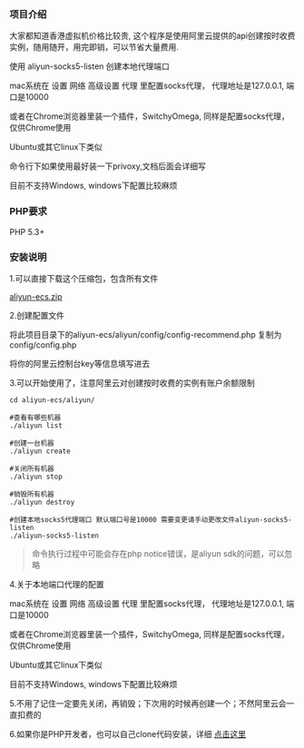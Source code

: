 ### 项目介绍

大家都知道香港虚拟机价格比较贵, 这个程序是使用阿里云提供的api创建按时收费实例，随用随开，用完即销，可以节省大量费用.

使用 aliyun-socks5-listen 创建本地代理端口

mac系统在 设置 网络 高级设置 代理 里配置socks代理， 代理地址是127.0.0.1, 端口是10000

或者在Chrome浏览器里装一个插件，SwitchyOmega, 同样是配置socks代理，仅供Chrome使用

Ubuntu或其它linux下类似

命令行下如果使用最好装一下privoxy,文档后面会详细写

目前不支持Windows, windows下配置比较麻烦

### PHP要求

PHP 5.3+

### 安装说明

1.可以直接下载这个压缩包，包含所有文件 

[aliyun-ecs.zip](http://openpublic.oss-cn-shanghai.aliyuncs.com/2018/aliyun-ecs.zip)

2.创建配置文件

将此项目目录下的aliyun-ecs/aliyun/config/config-recommend.php 复制为config/config.php

将你的阿里云控制台key等信息填写进去

3.可以开始使用了，注意阿里云对创建按时收费的实例有账户余额限制

```
cd aliyun-ecs/aliyun/

#查看有哪些机器
./aliyun list

#创建一台机器
./aliyun create

#关闭所有机器
./aliyun stop

#销毁所有机器
./aliyun destroy

#创建本地socks5代理端口 默认端口号是10000 需要变更请手动更改文件aliyun-socks5-listen
./aliyun-socks5-listen
```

> 命令执行过程中可能会存在php notice错误，是aliyun sdk的问题，可以忽略

4.关于本地端口代理的配置

mac系统在 设置 网络 高级设置 代理 里配置socks代理， 代理地址是127.0.0.1, 端口是10000

或者在Chrome浏览器里装一个插件，SwitchyOmega, 同样是配置socks代理，仅供Chrome使用

Ubuntu或其它linux下类似

目前不支持Windows, windows下配置比较麻烦

5.不用了记住一定要先关闭，再销毁；下次用的时候再创建一个；不然阿里云会一直扣费的


6.如果你是PHP开发者，也可以自己clone代码安装，详细 [点击这里](README_EXTRA.md)



